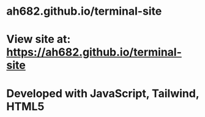 # ah682.github.io/terminal-site

# View site at: https://ah682.github.io/terminal-site

# Developed with JavaScript, Tailwind, HTML5
